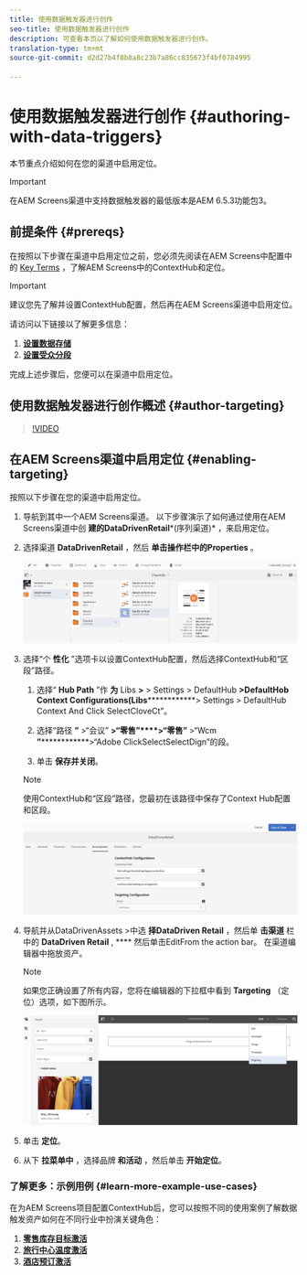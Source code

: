 ```yaml
---
title: 使用数据触发器进行创作
seo-title: 使用数据触发器进行创作
description: 可查看本页以了解如何使用数据触发器进行创作。
translation-type: tm+mt
source-git-commit: d2d27b4f8b8a8c23b7a86cc835673f4bf0784995

---
```



# 使用数据触发器进行创作 {#authoring-with-data-triggers}

本节重点介绍如何在您的渠道中启用定位。

>[!IMPORTANT]
> 在AEM Screens渠道中支持数据触发器的最低版本是AEM 6.5.3功能包3。

## 前提条件 {#prereqs}

在按照以下步骤在渠道中启用定位之前，您必须先阅读在AEM Screens中配置中的 [Key Terms](configuring-context-hub.md) ，了解AEM Screens中的ContextHub和定位。

>[!IMPORTANT]
> 建议您先了解并设置ContextHub配置，然后再在AEM Screens渠道中启用定位。

请访问以下链接以了解更多信息：

1. **[设置数据存储](configuring-context-hub.md)**
1. **[设置受众分段](configuring-context-hub.md)**

完成上述步骤后，您便可以在渠道中启用定位。

## 使用数据触发器进行创作概述 {#author-targeting}

>[!VIDEO](https://video.tv.adobe.com/v/31921)

## 在AEM Screens渠道中启用定位 {#enabling-targeting}

按照以下步骤在您的渠道中启用定位。

1. 导航到其中一个AEM Screens渠道。 以下步骤演示了如何通过使用在AEM Screens渠道中创 **建的DataDrivenRetail***(序列渠道)* ，来启用定位。

1. 选择渠道 **DataDrivenRetail** ，然后 **单击操作栏中的Properties** 。

   ![screen_shot_2019-05-01at43332pm](assets/screen_shot_2019-05-01at43332pm.png)

1. 选择“个 **性化** ”选项卡以设置ContextHub配置，然后选择ContextHub和“区段”路径。

   1. 选择“ **Hub Path** ”作 **为** Libs **>** > Settings > DefaultHub **>DefaultHob Context Configurations(Libs**************> Settings > DefaultHub Context And Click SelectCloveCt”。

   1. 选择“路径 **”** >“会议” **>“零售”****>“零售”** >“Wcm **”**************>“Adobe ClickSelectSelectDign”的段。

   1. 单击 **保存并关闭**。
   >[!NOTE]
   >
   >使用ContextHub和“区段”路径，您最初在该路径中保存了Context Hub配置和区段。

   ![screen_shot_2019-05-01at44030pm](assets/screen_shot_2019-05-01at44030pm.png)

1. 导航并从DataDrivenAssets >中选 **择DataDriven Retail** ，然后单 **击渠道** 栏中的 **DataDriven Retail** , **** 然后单击EditFrom the action bar。 在渠道编辑器中拖放资产。

   >[!NOTE]
   >
   >如果您正确设置了所有内容，您将在编辑器的下拉框中看到 **Targeting** （定位）选项，如下图所示。

   ![screen_shot_2019-05-01at44231pm](assets/screen_shot_2019-05-01at44231pm.png)

1. 单击 **定位**。

1. 从下 **拉菜单中** ，选择品牌 **和活动** ，然后单击 **开始定位**。

### 了解更多：示例用例 {#learn-more-example-use-cases}

在为AEM Screens项目配置ContextHub后，您可以按照不同的使用案例了解数据触发资产如何在不同行业中扮演关键角色：

1. **[零售库存目标激活](retail-inventory-activation.md)**
1. **[旅行中心温度激活](local-temperature-activation.md)**
1. **[酒店预订激活](hospitality-reservation-activation.md)**

